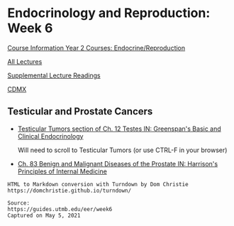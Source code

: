 # Endocrinology and Reproduction: Week 6

[Course Information Year 2 Courses: Endocrine/Reproduction](/usmle/eer/course-information.html)

[All Lectures](/usmle/eer/all-lectures.html)

[Supplemental Lecture Readings](/usmle/eer/readings.html)

[CDMX](/usmle/eer/cdmx.html)

## Testicular and Prostate Cancers

*   [Testicular Tumors section of Ch. 12 Testes IN: Greenspan's Basic and Clinical Endocrinology](http://libux.utmb.edu/login?url=https://accessmedicine.mhmedical.com/content.aspx?bookid=2178&sectionid=166250329#1144816756)
    
    Will need to scroll to Testicular Tumors (or use CTRL-F in your browser)
    
*   [Ch. 83 Benign and Malignant Diseases of the Prostate IN: Harrison's Principles of Internal Medicine](http://libux.utmb.edu/login?url=https://accessmedicine.mhmedical.com/content.aspx?bookid=2129&sectionid=192016319)

```
HTML to Markdown conversion with Turndown by Dom Christie
https://domchristie.github.io/turndown/

Source:
https://guides.utmb.edu/eer/week6
Captured on May 5, 2021
```
